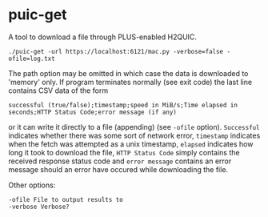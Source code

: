 # puic-get

A tool to download a file through PLUS-enabled H2QUIC. 

```
./puic-get -url https://localhost:6121/mac.py -verbose=false -ofile=log.txt
```

The path option may be omitted in which case the data is downloaded to 'memory' only. 
If program terminates normally (see exit code) the last line contains CSV data of the form

```
successful (true/false);timestamp;speed in MiB/s;Time elapsed in seconds;HTTP Status Code;error message (if any)
```

or it can write it directly to a file (appending) (see `-ofile` option). `Successful` indicates whether there was some sort
of network error, `timestamp` indicates when the fetch was attempted as a unix timestamp, `elapsed` indicates how long it
took to download the file, `HTTP Status Code` simply contains the received response status code and `error message` contains
an error message should an error have occured while downloading the file. 

Other options:

```
-ofile File to output results to
-verbose Verbose?
```
